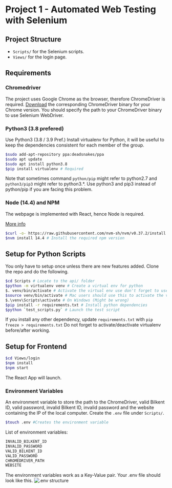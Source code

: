 # Project 1 - Automated Web Testing with Selenium

## Project Structure

- `Scripts/` for the Selenium scripts.
- `Views/` for the login page.

## Requirements

### Chromedriver

The project uses Google Chrome as the browser, therefore ChromeDriver is required. [Download](https://chromedriver.chromium.org/downloads) the corresponding ChromeDriver binary for your Chrome version.
You should specify the path to your ChromeDriver binary to use Selenium WebDriver.

### Python3 (3.8 prefered)

Use Python3 (3.8 / 3.9 Pref.) Install virtualenv for Python, it will be useful to keep the dependencies consistent for each member of the group.

```bash
$sudo add-apt-repository ppa:deadsnakes/ppa
$sudo apt update
$sudo apt install python3.8
$pip install virtualenv # Required
```

Note that sometimes command `python/pip` might refer to python2.7 and `python3/pip3` might refer to python3.\*. Use python3 and pip3 instead of python/pip if you are facing this problem.

### Node (14.4) and NPM

The webpage is implemented with React, hence Node is required.

[More info](https://linuxize.com/post/how-to-install-node-js-on-ubuntu-18.04/#installing-nodejs-and-npm-using-nvm)

```bash
$curl -o- https://raw.githubusercontent.com/nvm-sh/nvm/v0.37.2/install.sh | bash # Install node version manager (nvm)
$nvm install 14.4 # Install the required npm version
```

## Setup for Python Scripts

You only have to setup once unless there are new features added.
Clone the repo and do the following.

```bash
$cd Scripts # Locate to the api/ folder
$python -m virtualenv venv # Create a virtual env for python
$. venv/bin/activate # Activate the virtual env use don't forget to use 'deactivate' to exit venv
$source venv/bin/activate # Mac users should use this to activate the virtual env
$.\venv\Scripts\activate # On Windows (Might be wrong) 
$pip install -r requirements.txt # Install python dependencies
$python `test_scripts.py` # Launch the test script
```

If you install any other dependency, update `requirements.txt` with ```pip freeze > requirements.txt```
Do not forget to activate/deactivate virtualenv before/after working.

## Setup for Frontend

```bash
$cd Views/login
$npm install
$npm start
```

The React App will launch.

### Environment Variables

An environment variable to store the path to the ChromeDriver, valid Bilkent ID, valid password, invalid Bilkent ID, invalid password and the website containing the IP of the local computer. Create the `.env` file under `Scripts/`.

```bash
$touch .env #Creates the environment variable
```

List of environment variables:

```bash
INVALID_BILKENT_ID
INVALID_PASSWORD
VALID_BILKENT_ID
VALID_PASSWORD
CHROMEDRIVER_PATH
WEBSITE
```

The environment variables work as a Key-Value pair. Your .env file should look like this.
![.env structure](https://i.hizliresim.com/f5zavtr.png)